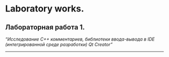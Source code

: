 # Laboratory works.

## Лабораторная работа 1.

_“Исследование С++ комментариев, библиотеки ввода-вывода в IDE (интегрированной среде разработки) Qt Creator”_

-----------------------------------------------------------------------------------------------------------------
